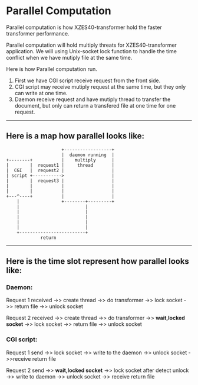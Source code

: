 # Parallel Computation

Parallel computation is how XZES40-transformer hold the faster transformer performance.

Parallel computation will hold multiply threats for XZES40-transformer application.
We will using Unix-socket lock function to handle the time conflict when we have mutiply file at the same time.

Here is how Parallel computation run.

1. First we have CGI script receive request from the front side.
2. CGI script may receive mutiply request at the same time, but they only can write at one time.
3. Daemon receive request and have mutiply thread to transfer the document, but only can return
   a transfered file at one time for one request. 

---


## Here is a map how parallel looks like:


                         +------------------+
                         |  daemon running  |
    +--------+           |    multiply      |
    |        |  request1 |     thread       |
    |  CGI   |  request2 |                  |
    | script +----------->                  |
    |        |  request3 |                  |
    |        |           |                  |
    |        |           |                  |
    +---^----+           |                  |
        |                +--------+---------+
        |                         |
        |                         |
        |                         |
        |                         |
        |                         |
        +-------------------------+
                 return


---


## Here is the time slot represent how parallel looks like:

### Daemon:

Request 1 received ->> create thread ->> do transformer ->> lock socket ->> return file ->> unlock socket

Request 2 received ->> create thread ->> do transformer ->>   __wait,locked socket__    ->> lock socket ->> return file ->> unlock socket

### CGI script:

Request 1 send ->> lock socket ->> write to the daemon ->> unlock socket ->>receive return file

Request 2 send ->> __wait,locked socket__ ->> lock socket after detect unlock ->>  write to daemon ->> unlock socket ->> receive return file
